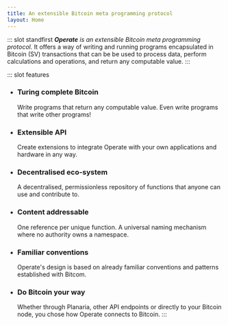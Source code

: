 ```yaml
---
title: An extensible Bitcoin meta programming protocol
layout: Home
---
```


::: slot standfirst
***Operate** is an extensible Bitcoin meta programming protocol.* It offers a way of writing and running programs encapsulated in Bitcoin (SV) transactions that can be be used to process data, perform calculations and operations, and return any computable value.
:::

::: slot features
* ### Turing complete Bitcoin
  Write programs that return any computable value. Even write programs that write other programs!

* ### Extensible API
  Create extensions to integrate Operate with your own applications and hardware in any way.

* ### Decentralised eco-system
  A decentralised, permissionless repository of functions that anyone can use and contribute to.

* ### Content addressable
  One reference per unique function. A universal naming mechanism where no authority owns a namespace.

* ### Familiar conventions
  Operate's design is based on already familiar conventions and patterns established with Bitcom.

* ### Do Bitcoin your way
  Whether through Planaria, other API endpoints or directly to your Bitcoin node, you chose how Operate connects to Bitcoin.
:::